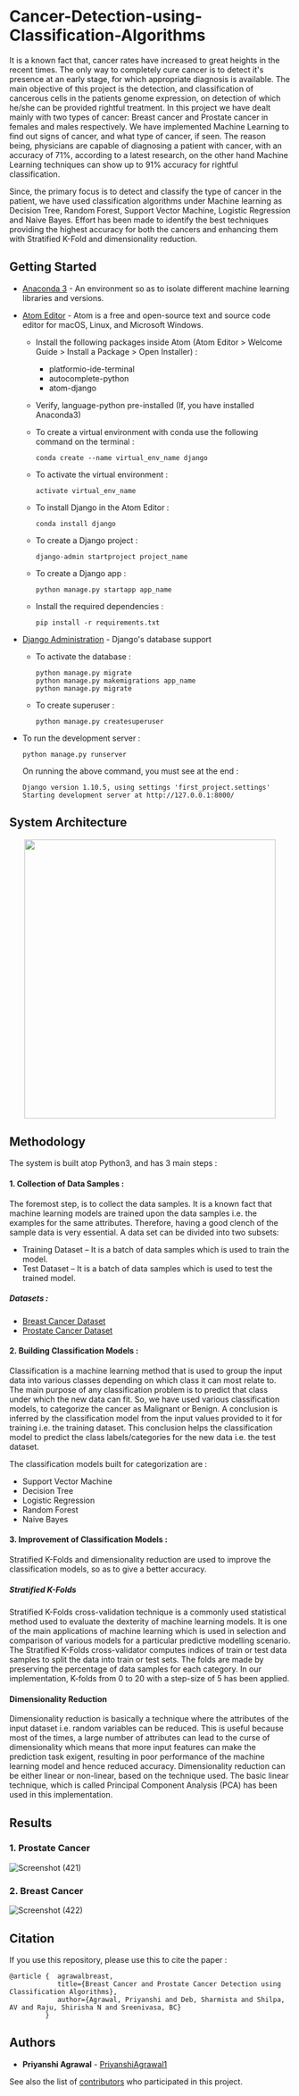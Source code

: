 # Cancer-Detection-using-Classification-Algorithms

It is a known fact that, cancer rates have increased to great heights in the recent times. The only way to completely cure cancer is to detect it's presence at an early stage, for which appropriate diagnosis is available. The main objective of this project is the detection, and classification of cancerous cells in the patients genome expression, on detection of which he/she can be provided rightful treatment. 
In this project we have dealt mainly with two types of cancer: Breast cancer and Prostate cancer in females and males respectively. We have implemented Machine Learning to find out signs of cancer, and what type of cancer, if seen. The reason being, physicians are capable of diagnosing a patient with cancer, with an accuracy of 71%, according to a latest research, on the other hand Machine Learning techniques can show up to 91% accuracy for rightful classification.

Since, the primary focus is to detect and classify the type of cancer in the patient, we have used classification algorithms under Machine learning as Decision Tree, Random Forest, Support Vector Machine, Logistic Regression and Naive Bayes. Effort has been made to identify the best techniques providing the highest accuracy for both the cancers and enhancing them with Stratified K-Fold and dimensionality reduction.


## Getting Started

* [Anaconda 3](https://docs.anaconda.com/anaconda/install/windows/) - An environment so as to isolate different machine learning libraries and versions.
* [Atom Editor](https://atom.io/) - Atom is a free and open-source text and source code editor for macOS, Linux, and Microsoft Windows.

  * Install the following packages inside Atom (Atom Editor > Welcome Guide > Install a Package > Open Installer) :
  
    - platformio-ide-terminal
    - autocomplete-python
    - atom-django
  * Verify, language-python pre-installed (If, you have installed Anaconda3)
  * To create a virtual environment with conda use the following command on the terminal :
    ```
    conda create --name virtual_env_name django
    ```
  * To activate the virtual environment :
    ```
    activate virtual_env_name
    ```
  * To install Django in the Atom Editor : 
    ```
    conda install django
    ```
  * To create a Django project :
    ```
    django-admin startproject project_name
    ```
  * To create a Django app :
    ```
    python manage.py startapp app_name
    ```
  * Install the required dependencies :
    ```
    pip install -r requirements.txt
    ```
* [Django Administration](https://docs.djangoproject.com/en/3.0/ref/contrib/admin/) - Django's database support

  * To activate the database :
    ```
    python manage.py migrate
    python manage.py makemigrations app_name
    python manage.py migrate
    ```
  * To create superuser :
    ```
    python manage.py createsuperuser
    ```
* To run the development server :
    ```
    python manage.py runserver
    ```
    On running the above command, you must see at the end :
    ```
    Django version 1.10.5, using settings 'first_project.settings'
    Starting development server at http://127.0.0.1:8000/
    ```
    
## System Architecture
<p align="center">
 <img src="https://user-images.githubusercontent.com/67894114/86591387-1de5c180-bfaf-11ea-8c42-a2260dc785d9.png" height="500" width="450">
</p>
  
## Methodology

The system is built atop Python3, and has 3 main steps :

#### 1. Collection of Data Samples :
The foremost step, is to collect the data samples. It is a known fact that machine learning models are trained upon the data samples i.e. the examples for the same               attributes. Therefore, having a good clench of the sample data is very essential.
A data set can be divided into two subsets:
  *	Training Dataset – It is a batch of data samples which is used to train the model.
  *	Test Dataset – It is a batch of data samples which is used to test the trained model.

##### Datasets :
  * [Breast Cancer Dataset](https://www.kaggle.com/uciml/breast-cancer-wisconsin-data)
  * [Prostate Cancer Dataset](https://www.kaggle.com/sajidsaifi/prostate-cancer)
  
#### 2. Building Classification Models :

Classification is a machine learning method that is used to group the input data into various classes depending on which class it can most relate to. The main purpose of any classification problem is to predict that class under which the new data can fit. So, we have used various classification models, to categorize the cancer as Malignant or Benign. A conclusion is inferred by the classification model from the input values provided to it for training i.e. the training dataset. This conclusion helps the classification model to predict the class labels/categories for the new data i.e. the test dataset.

The classification models built for categorization are :
  * Support Vector Machine
  * Decision Tree
  * Logistic Regression
  * Random Forest
  * Naive Bayes
  
#### 3. Improvement of Classification Models :

Stratified K-Folds and dimensionality reduction are used to improve the classification models, so as to give a better accuracy.

##### Stratified K-Folds

Stratified K-Folds cross-validation technique is a commonly used statistical method used to evaluate the dexterity of machine learning models. It is one of the main applications of machine learning which is used in selection and comparison of various models for a particular predictive modelling scenario. The Stratified K-Folds cross-validator computes indices of train or test data samples to split the data into train or test sets. The folds are made by preserving the percentage of data samples for each category. In our implementation, K-folds from 0 to 20 with a step-size of 5 has been applied.

#### Dimensionality Reduction

Dimensionality reduction is basically a technique where the attributes of the input dataset i.e. random variables can be reduced. This is useful because most of the times, a large number of attributes can lead to the curse of dimensionality which means that more input features can make the prediction task exigent, resulting in poor performance of the machine learning model and hence reduced accuracy. Dimensionality reduction can be either linear or non-linear, based on the technique used. The basic linear technique, which is called Principal Component Analysis (PCA) has been used in this implementation.

## Results 

### 1. Prostate Cancer
![Screenshot (421)](https://user-images.githubusercontent.com/67894114/86590562-7b790e80-bfad-11ea-8d78-b54d62d7f7f2.png)

### 2. Breast Cancer
![Screenshot (422)](https://user-images.githubusercontent.com/67894114/86590597-8f247500-bfad-11ea-90cb-b7c8d9f37839.png)

## Citation

If you use this repository, please use this to cite the paper :
```
@article {  agrawalbreast,
            title={Breast Cancer and Prostate Cancer Detection using Classification Algorithms},
            author={Agrawal, Priyanshi and Deb, Sharmista and Shilpa, AV and Raju, Shirisha N and Sreenivasa, BC}
         }
```

## Authors

* **Priyanshi Agrawal** - [PriyanshiAgrawal1](https://github.com/PriyanshiAgrawal1)

See also the list of [contributors](https://github.com/your/project/contributors) who participated in this project.
